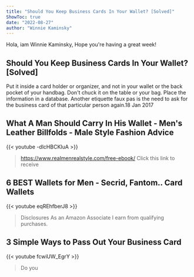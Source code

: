 ```yaml
---
title: "Should You Keep Business Cards In Your Wallet? [Solved]"
ShowToc: true 
date: "2022-08-27"
author: "Winnie Kaminsky" 
---
```


Hola, iam Winnie Kaminsky, Hope you're having a great week!
## Should You Keep Business Cards In Your Wallet? [Solved]
Put it inside a card holder or organizer, and not in your wallet or the back pocket of your handbag. Don't chuck it on the table or your bag. Place the information in a database. Another etiquette faux pas is the need to ask for the business card of that particular person again.18 Jan 2017

## What A Man Should Carry In His Wallet - Men's Leather Billfolds - Male Style Fashion Advice
{{< youtube -dlcHBCKIuA >}}
>https://www.realmenrealstyle.com/free-ebook/ Click this link to receive 

## 6 BEST Wallets for Men - Secrid, Fantom.. Card Wallets
{{< youtube eqREhfberJ8 >}}
>Disclosures As an Amazon Associate I earn from qualifying purchases. 

## 3 Simple Ways to Pass Out Your Business Card
{{< youtube fcwiUW_EgrY >}}
>Do you

